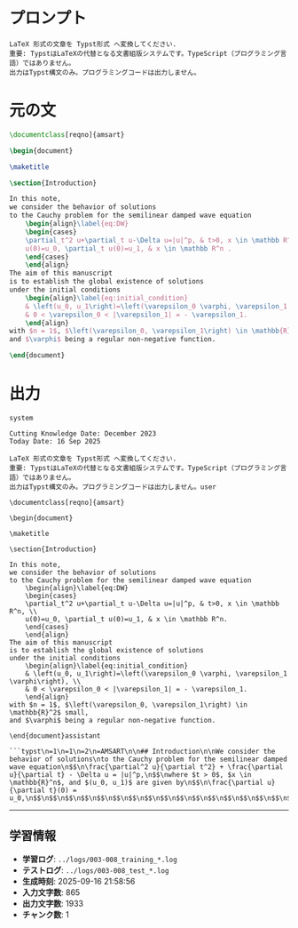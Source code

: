 # プロンプト
``` plain text
LaTeX 形式の文章を Typst形式 へ変換してください.
重要: TypstはLaTeXの代替となる文書組版システムです。TypeScript（プログラミング言語）ではありません。
出力はTypst構文のみ。プログラミングコードは出力しません。
```

# 元の文
``` LaTeX
\documentclass[reqno]{amsart}

\begin{document}

\maketitle

\section{Introduction}

In this note,
we consider the behavior of solutions
to the Cauchy problem for the semilinear damped wave equation
	\begin{align}\label{eq:DW}
	\begin{cases}
    \partial_t^2 u+\partial_t u-\Delta u=|u|^p, & t>0, x \in \mathbb R^n, \\
    u(0)=u_0, \partial_t u(0)=u_1, & x \in \mathbb R^n .
	\end{cases}
	\end{align}
The aim of this manuscript
is to establish the global existence of solutions
under the initial conditions
	\begin{align}\label{eq:initial_condition}
    & \left(u_0, u_1\right)=\left(\varepsilon_0 \varphi, \varepsilon_1 \varphi\right), \\
    & 0 < \varepsilon_0 < |\varepsilon_1| = - \varepsilon_1.
	\end{align}
with $n = 1$, $\left(\varepsilon_0, \varepsilon_1\right) \in \mathbb{R}^2$ small,
and $\varphi$ being a regular non-negative function.

\end{document}
```

# 出力
``` Typst
system

Cutting Knowledge Date: December 2023
Today Date: 16 Sep 2025

LaTeX 形式の文章を Typst形式 へ変換してください.
重要: TypstはLaTeXの代替となる文書組版システムです。TypeScript（プログラミング言語）ではありません。
出力はTypst構文のみ。プログラミングコードは出力しません。user

\documentclass[reqno]{amsart}

\begin{document}

\maketitle

\section{Introduction}

In this note,
we consider the behavior of solutions
to the Cauchy problem for the semilinear damped wave equation
	\begin{align}\label{eq:DW}
	\begin{cases}
    \partial_t^2 u+\partial_t u-\Delta u=|u|^p, & t>0, x \in \mathbb R^n, \\
    u(0)=u_0, \partial_t u(0)=u_1, & x \in \mathbb R^n.
	\end{cases}
	\end{align}
The aim of this manuscript
is to establish the global existence of solutions
under the initial conditions
	\begin{align}\label{eq:initial_condition}
    & \left(u_0, u_1\right)=\left(\varepsilon_0 \varphi, \varepsilon_1 \varphi\right), \\
    & 0 < \varepsilon_0 < |\varepsilon_1| = - \varepsilon_1.
	\end{align}
with $n = 1$, $\left(\varepsilon_0, \varepsilon_1\right) \in \mathbb{R}^2$ small,
and $\varphi$ being a regular non-negative function.

\end{document}assistant

```typst\n=1\n=1\n=2\n=AMSART\n\n## Introduction\n\nWe consider the behavior of solutions\nto the Cauchy problem for the semilinear damped wave equation\n$$\n\frac{\partial^2 u}{\partial t^2} + \frac{\partial u}{\partial t} - \Delta u = |u|^p,\n$$\nwhere $t > 0$, $x \in \mathbb{R}^n$, and $(u_0, u_1)$ are given by\n$$\n\frac{\partial u}{\partial t}(0) = u_0,\n$$\n$$\n$$\n$$\n$$\n$$\n$$\n$$\n$$\n$$\n$$\n$$\n$$\n$$\n$$\n$$\n$$\n$$\n$$\n$$\n$$\n$$\n$$\n$$\n$$\n$$\n$$\n$$\n$$\n$$\n$$\n$$\n$$\n$$\n$$\n$$\n$$\n$$\n$$\n$$\n$$\n$$\n$$\n$$\n$$\n$$\n$$\n$$\n$$\n$$\n$$\n$$\n$$\n$$\n$$\n$$\n$$\n$$\n$$\n$$\n$$\n$$\n$$\n$$\n$$\n$$\n$$\n$$\n$$\n$$\n$$\n$$\n$$\n$$\n$$\n$$\n$$\n$$\n$$\n$$\n$$\n$$\n$$\n$$\n$$\n$$\n$$\n$$\n$$\n$$\n$$\n$$\n$$\n$$\n$$\n$$\n$$\n$$\n$$\n$$\n$$\n$$\n$$\n$$\n$$\n$$\n$$\n$$\n$$\n$$\n$$\n$$\n$$\n$$\n$$\n$$\n$$\n$$\n$$\n$$\n$$\n$$\n$$\n$$
```

---
## 学習情報
- **学習ログ**: `../logs/003-008_training_*.log`
- **テストログ**: `../logs/003-008_test_*.log`
- **生成時刻**: 2025-09-16 21:58:56
- **入力文字数**: 865
- **出力文字数**: 1933
- **チャンク数**: 1
